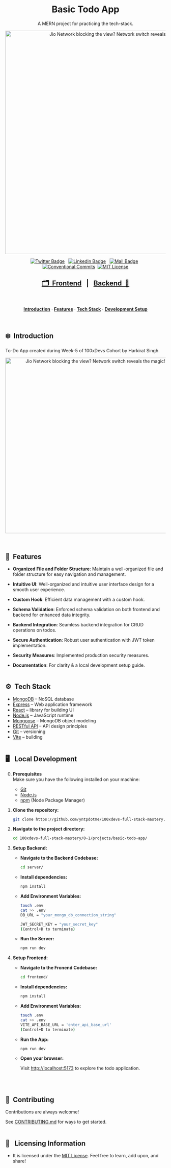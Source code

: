 <h1 align="center">Basic Todo App</h1>

<p align="center">
  A MERN project for practicing the tech-stack.
</p>

<p align=center>
  <img width = "700px" alt="Jio Network blocking the view? Network switch reveals the magic!" src="./assets/mern.png">
<p>

<div align= "center">

[![Twitter Badge](https://img.shields.io/badge/-@yntpdotme-1ca0f1?style=flat&labelColor=1ca0f1&logo=twitter&logoColor=white&link=https://twitter.com/yntpdotme)](https://twitter.com/yntpdotme) &nbsp; [![Linkedin Badge](https://img.shields.io/badge/-yntpdotme-0e76a8?style=flat&labelColor=0e76a8&logo=linkedin&logoColor=white)](https://www.linkedin.com/in/yntpdotme/) &nbsp; [![Mail Badge](https://img.shields.io/badge/-akashkadlag14-c0392b?style=flat&labelColor=c0392b&logo=gmail&logoColor=white)](mailto:akashkadlag14@gmail.com) &nbsp; [![Conventional Commits](https://img.shields.io/badge/Conventional%20Commits-1.0.0-%23FE5196?logo=conventionalcommits&logoColor=white)](https://conventionalcommits.org)&nbsp; [![MIT License](https://img.shields.io/badge/License-MIT-green.svg)](https://choosealicense.com/licenses/mit/)

</div>

<h2 align="center">

[🗂️&nbsp; Frontend](./client/README.md)&nbsp;&nbsp;&nbsp;|&nbsp;&nbsp;&nbsp;[Backend &nbsp;📂](./server/README.md)

</h2>
<br>

<p align="center">
  <a href="#introduction"><strong>Introduction</strong></a> 
	·&nbsp;<a href="#features"><strong>Features</strong></a> 
	·&nbsp;<a href="#tech-stack"><strong>Tech Stack</strong></a>
	·&nbsp;<a href="#local-development"><strong>Development Setup</strong></a> 
</p>
<br>

## <a name="introduction">❄️&nbsp; Introduction</a>

To-Do App created during Week-5 of 100xDevs Cohort by Harkirat Singh.

<p align=center>
	<img width = "550px" alt="Jio Network blocking the view? Network switch reveals the magic!" src="./assets/frontend.png">
<p>
<br>

## <a name="features">🔋&nbsp; Features</a>

- **Organized File and Folder Structure**: Maintain a well-organized file and folder structure for easy navigation and management.

- **Intuitive UI**: Well-organized and intuitive user interface design for a smooth user experience.

- **Custom Hook**: Efficient data management with a custom hook.

- **Schema Validation**: Enforced schema validation on both frontend and backend for enhanced data integrity.

- **Backend Integration**: Seamless backend integration for CRUD operations on todos.

- **Secure Authentication**: Robust user authentication with JWT token implementation.

- **Security Measures**: Implemented production security measures.

- **Documentation**: For clarity & a local development setup guide.
  <br><br>

## <a name="tech-stack">⚙️&nbsp; Tech Stack</a>

- [MongoDB](https://www.mongodb.com/) – NoSQL database
- [Express](https://expressjs.com/) – Web application framework
- [React](https://react.dev/) – library for building UI
- [Node.js](https://nodejs.org/) – JavaScript runtime
- [Mongoose](https://mongoosejs.com/) – MongoDB object modeling
- [RESTful API](https://restfulapi.net/) – API design principles
- [Git](https://git-scm.com/) – versioning
- [Vite](https://vitejs.dev/) – building
  <br><br>

## <a name="local-development"> 🖥️&nbsp;&nbsp; Local Development</a>

0.  **Prerequisites** <br>
    Make sure you have the following installed on your machine:

    - [Git](https://git-scm.com/)
    - [Node.js](https://nodejs.org/en)
    - [npm](https://www.npmjs.com/) (Node Package Manager)

1.  **Clone the repository:**

    ```bash
    git clone https://github.com/yntpdotme/100xdevs-full-stack-mastery.git
    ```

2.  **Navigate to the project directory:**

    ```bash
    cd 100xdevs-full-stack-mastery/0-1/projects/basic-todo-app/
    ```

3.  **Setup Backend:**

    - **Navigate to the Backend Codebase:**

      ```bash
      cd server/
      ```

    - **Install dependencies:**

      ```bash
      npm install
      ```

    - **Add Environment Variables:**

      ```bash
      touch .env
      cat >> .env
      DB_URL = "your_mongo_db_connection_string"

      JWT_SECRET_KEY = "your_secret_key"
      (Control+D to terminate)
      ```

    - **Run the Server:**

      ```bash
      npm run dev
      ```

4.  **Setup Frontend:**

    - **Navigate to the Fronend Codebase:**

      ```bash
      cd frontend/
      ```

    - **Install dependencies:**

      ```bash
      npm install
      ```

    - **Add Environment Variables:**

      ```bash
      touch .env
      cat >> .env
      VITE_API_BASE_URL = 'enter_api_base_url'
      (Control+D to terminate)
      ```

    - **Run the App:**

      ```bash
      npm run dev
      ```

    - **Open your browser:**

      Visit [http://localhost:5173](http://localhost:5173) to explore the todo application.

    <br><br>

## 🤝&nbsp;&nbsp;Contributing

Contributions are always welcome!

See [CONTRIBUTING.md](../../../CONTRIBUTING.md) for ways to get started.
</br></br>

## 🪪&nbsp;&nbsp; Licensing Information

- It is licensed under the [MIT License](./LICENSE). Feel free to learn, add upon, and share!
